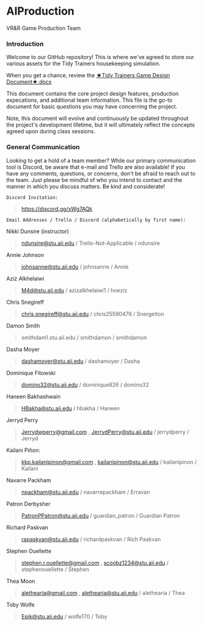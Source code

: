 # AIProduction
VR&R Game Production Team

### Introduction
Welcome to our GitHub repository! This is where we've agreed to store our various assets for the Tidy Trainers housekeeping simulation.

When you get a chance, review the [★Tidy Trainers Game Design Document★.docx](https://drive.google.com/open?id=1JfH-lJwL_DV4JUY7JDna6ZUCbfMSl24Pqtl_IIkbNKo "Link to game design document - Click to open!")

This document contains the core project design features, production expecations, and additional team information. This file is the go-to document for basic questions you may have concerning the project. 

Note, this document will evolve and continuously be updated throughout the project's development lifetime, but it will ultimately reflect the concepts agreed upon during class sessions.

### General Communication
Looking to get a hold of a team member? While our primary communication tool is Discord, be aware that e-mail and Trello are also available! If you have any comments, questions, or concerns, don't be afraid to reach out to the team. Just please be mindful of who you intend to contact and the manner in which you discuss matters. Be kind and considerate!

`Discord Invitation:`
>https://discord.gg/xWg7AQk

`Email Addresses / Trello / Discord (alphabetically by first name):`

Nikki Dunsire (instructor)
> ndunsire@stu.aii.edu / Trello-Not-Applicable / ndunsire


Annie Johnson
> johnsanne@stu.aii.edu / johnsanne / Annie

Aziz Alkhelaiwi
> M4d@stu.aii.edu / azizalkhelaiwi1 / hoeziz

Chris Snegireff
> chris.snegireff@stu.aii.edu / chris25590478 / Snergelton

Damon Smith
> smithdam1.stu.aii.edu / smithdamon / smithdamon

Dasha Moyer
> dashamoyer@stu.aii.edu / dashamoyer / Dasha

Dominique Fitowski
> domino32@stu.aii.edu / dominique826 / domino32

Haneen Bakhashwain
> HBakha@stu.aii.edu / hbakha / Haneen

Jerryd Perry
> Jerrydwperry@gmail.com , JerrydPerry@stu.aii.edu / jerrydperry / Jerryd

Kailani Piñon:
> kkp.kailanipinon@gmail.com , kailanipinon@stu.aii.edu / kailanipinon / Kailani

Navarre Packham
> npackham@stu.aii.edu / navarrepackham / Erravan

Patron Derbysher
> PatronPPatron@stu.aii.edu / guardian_patron / Guardian Patron

Richard Paskvan
> rapaskvan@stu.aii.edu / richardpaskvan / Rich Paskvan

Stephen Ouellette
> stephen.r.ouellette@gmail.com , scoobz1234@stu.aii.edu / stephenouellette / Stephen

Thea Moon
> alethearia@gmail.com , alethearia@stu.aii.edu / alethearia / Thea

Toby Wolfe
> Epik@stu.aii.edu / wolfe170 / Toby
